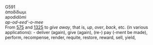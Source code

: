 G591  
ἀποδίδωμι  
apodidōmi  
*ap-od-eed‘-o-mee*  
From [575](g0575) and [1325](g1325) to *give* *away*, that is, *up*,
*over*, *back*, etc. (in various applications): - deliver (again), give
(again), (re-) pay (-ment be made), perform, recompense, render,
requite, restore, reward, sell, yield,  
